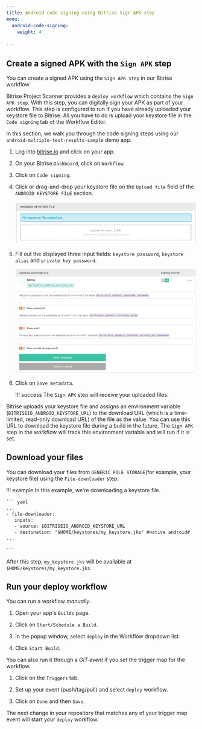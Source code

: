 ```yaml
---
title: Android code signing using Bitrise Sign APK step
menu:
  android-code-signing:
    weight: 4

---
```

## Create a signed APK with the `Sign APK` step

You can create a signed APK using the `Sign APK step` in our Bitrise workflow.

Bitrise Project Scanner provides a `deploy workflow` which contains the `Sign APK step`. With this step, you can digitally sign your APK as part of your workflow. This step is configured to run if you have already uploaded your keystore file to Bitrise. All you have to do is upload your keystore file in the `Code signing` tab of the Workflow Editor.

In this section, we walk you through the code signing steps using our `android-multiple-test-results-sample` demo app.

1. Log into [bitrise.io](https://www.bitrise.io/) and click on your app.

2. On your Bitrise `Dashboard`, click on `Workflow`.

3. Click on `Code signing`.

4. Click or drag-and-drop your keystore file on the `Upload file` field of the `ANDROID KEYSTORE FILE` section.

    ![Screenshot](/img/android-code-signing/upload-file.png)

5. Fill out the displayed three input fields: `keystore password`, `keystore alias` and `private key password`.

    ![Screenshot](/img/android-code-signing/three-fields.png)

6. Click on `Save metadata`.

    !!! success
        The `Sign APK` step will receive your uploaded files.

Bitrise uploads your keystore file and assigns an environment variable (`BITRISEIO_ANDROID_KEYSTORE_URL`) to the download URL (which is a time-limited, read-only download URL) of the file as the value. You can use this URL to download the keystore file during a build in the future. The `Sign APK` step in the workflow will track this environment variable and will run if it is set.

## Download your files

You can download your files from `GENERIC FILE STORAGE`(for example, your keystore file) using the `File-downloader` step:

!!! example
    In this example, we're downloading a keystore file.

    ``` yaml
    ...
    - file-downloader:
       inputs:
       - source: $BITRISEIO_ANDROID_KEYSTORE_URL
       - destination: "$HOME/keystores/my_keystore.jks" #native android#
    ...

    ```


After this step, `my_keystore.jks` will be available at `$HOME/keystores/my_keystore.jks`.

## Run your deploy workflow

You can run a workflow *manually*.

1. Open your app's `Builds` page.

2. Click on `Start/Schedule a Build`.

3. In the popup window, select `deploy` in the Workflow dropdown list.

4. Click `Start Build`.

You can also run it through a *GIT event* if you set the trigger map for the workflow.

1. Click on the `Triggers` tab.

2. Set up your event (push/tag/pull) and select `deploy` workflow.

3. Click on `Done` and then `Save`.

The next change in your repository that matches any of your trigger map event will start your `deploy` workflow.